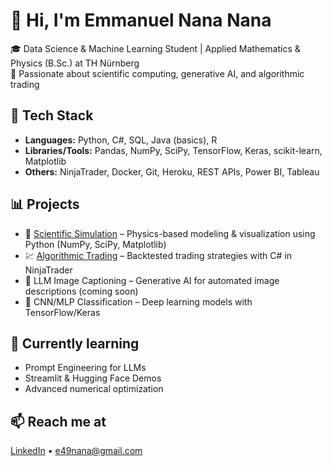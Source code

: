 # 👋 Hi, I'm Emmanuel Nana Nana

🎓 Data Science & Machine Learning Student | Applied Mathematics & Physics (B.Sc.) at TH Nürnberg  
🚀 Passionate about scientific computing, generative AI, and algorithmic trading

## 🧠 Tech Stack
- **Languages:** Python, C#, SQL, Java (basics), R  
- **Libraries/Tools:** Pandas, NumPy, SciPy, TensorFlow, Keras, scikit-learn, Matplotlib  
- **Others:** NinjaTrader, Docker, Git, Heroku, REST APIs, Power BI, Tableau

## 📊 Projects
- 🔬 [Scientific Simulation](https://github.com/e49nana/scientific-simulation) – Physics-based modeling & visualization using Python (NumPy, SciPy, Matplotlib)
- 💹 [Algorithmic Trading](https://github.com/e49nana/algorithmic-trading-ninjatrader) – Backtested trading strategies with C# in NinjaTrader
- 🧠 LLM Image Captioning – Generative AI for automated image descriptions (coming soon)
- 🤖 CNN/MLP Classification – Deep learning models with TensorFlow/Keras

## 🌱 Currently learning
- Prompt Engineering for LLMs  
- Streamlit & Hugging Face Demos  
- Advanced numerical optimization

## 📫 Reach me at
[LinkedIn](https://www.linkedin.com/in/emmanuel-nana) • e49nana@gmail.com
